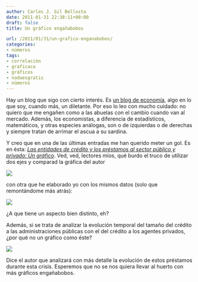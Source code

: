 ```yaml
---
author: Carlos J. Gil Bellosta
date: 2011-01-31 22:38:11+00:00
draft: false
title: Un gráfico engañabobos

url: /2011/01/31/un-grafico-enganabobos/
categories:
- números
tags:
- correlación
- graficaca
- gráficos
- nadaesgratis
- números
---
```


Hay un blog que sigo con cierto interés. Es [un blog de economía](http://www.fedeablogs.net/economia/), algo en lo que soy, cuando más, un diletante. Por eso lo leo con mucho cuidado: no quiero que me engañen como a las abuelas con el cambio cuando van al mercado. Además, los economistas, a diferencia de estadísticos, matemáticos, y otras especies análogas, son o de izquierdas o de derechas y siempre tratan de arrimar el ascua a su sardina.

Y creo que en una de las últimas entradas me han querido meter un gol. Es en ésta: [_Las entidades de crédito y los préstamos al sector público y privado: Un gráfico_](http://www.fedeablogs.net/economia/?p=9096). Ved, ved, lectores míos, qué burdo el truco de utilizar dos ejes y comparad la gráfica del autor




[![](/wp-uploads/2011/01/Entidades-de-credito-PubPriv.gif)
](/wp-uploads/2011/01/Entidades-de-credito-PubPriv.gif)




con otra que he elaborado yo con los mismos datos (solo que remontándome más atrás):







[![](/wp-uploads/2011/01/serie_historica.png#center)
](/wp-uploads/2011/01/serie_historica.png#center)







¿A que tiene un aspecto bien distinto, eh?




Además, si se trata de analizar la evolución temporal del tamaño del crédito a las administraciones públicas con el del crédito a los agentes privados, ¿por qué no un gráfico como éste?







[![](/wp-uploads/2011/01/evolucion_porcentual1.png#center)
](/wp-uploads/2011/01/evolucion_porcentual1.png#center)







Dice el autor que analizará con más detalle la evolución de estos préstamos durante esta crisis. Esperemos que no se nos quiera llevar al huerto con más gráficos engañabobos.

